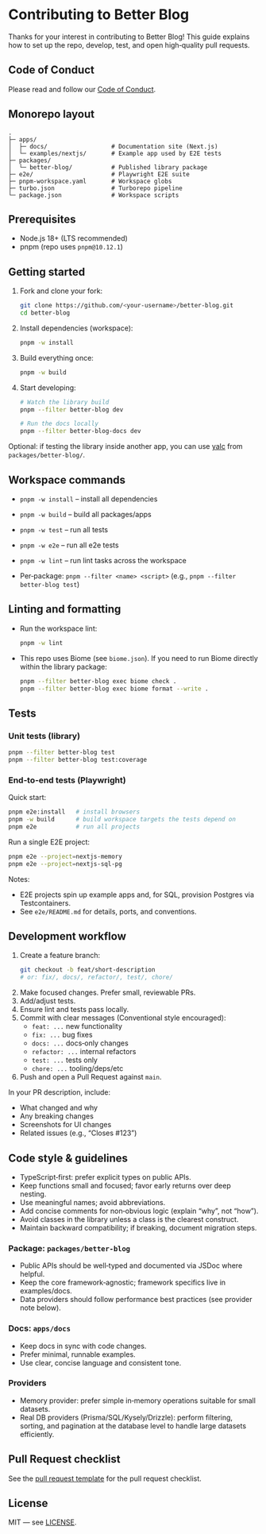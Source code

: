 # Contributing to Better Blog

Thanks for your interest in contributing to Better Blog! This guide explains how to set up the repo, develop, test, and open high‑quality pull requests.

## Code of Conduct

Please read and follow our [Code of Conduct](/CODE_OF_CONDUCT.md).

## Monorepo layout

```
.
├─ apps/
│  ├─ docs/                  # Documentation site (Next.js)
│  └─ examples/nextjs/       # Example app used by E2E tests
├─ packages/
│  └─ better-blog/           # Published library package
├─ e2e/                      # Playwright E2E suite
├─ pnpm-workspace.yaml       # Workspace globs
├─ turbo.json                # Turborepo pipeline
└─ package.json              # Workspace scripts
```

## Prerequisites

- Node.js 18+ (LTS recommended)
- pnpm (repo uses `pnpm@10.12.1`)

## Getting started

1. Fork and clone your fork:
   ```bash
   git clone https://github.com/<your-username>/better-blog.git
   cd better-blog
   ```
2. Install dependencies (workspace):
   ```bash
   pnpm -w install
   ```
3. Build everything once:
   ```bash
   pnpm -w build
   ```
4. Start developing:
   ```bash
   # Watch the library build
   pnpm --filter better-blog dev

   # Run the docs locally
   pnpm --filter better-blog-docs dev
   ```

Optional: if testing the library inside another app, you can use [yalc](https://github.com/wclr/yalc) from `packages/better-blog/`.

## Workspace commands

- `pnpm -w install` – install all dependencies
- `pnpm -w build` – build all packages/apps
- `pnpm -w test` – run all tests
- `pnpm -w e2e` – run all e2e tests
- `pnpm -w lint` – run lint tasks across the workspace


- Per‑package: `pnpm --filter <name> <script>` (e.g., `pnpm --filter better-blog test`)

## Linting and formatting

- Run the workspace lint:
  ```bash
  pnpm -w lint
  ```
- This repo uses Biome (see `biome.json`). If you need to run Biome directly within the library package:
  ```bash
  pnpm --filter better-blog exec biome check .
  pnpm --filter better-blog exec biome format --write .
  ```

## Tests

### Unit tests (library)

```bash
pnpm --filter better-blog test
pnpm --filter better-blog test:coverage
```

### End‑to‑end tests (Playwright)

Quick start:
```bash
pnpm e2e:install   # install browsers
pnpm -w build      # build workspace targets the tests depend on
pnpm e2e           # run all projects
```

Run a single E2E project:
```bash
pnpm e2e --project=nextjs-memory
pnpm e2e --project=nextjs-sql-pg
```

Notes:
- E2E projects spin up example apps and, for SQL, provision Postgres via Testcontainers.
- See `e2e/README.md` for details, ports, and conventions.

## Development workflow

1. Create a feature branch:
   ```bash
   git checkout -b feat/short-description
   # or: fix/, docs/, refactor/, test/, chore/
   ```
2. Make focused changes. Prefer small, reviewable PRs.
3. Add/adjust tests.
4. Ensure lint and tests pass locally.
5. Commit with clear messages (Conventional style encouraged):
   - `feat: ...` new functionality
   - `fix: ...` bug fixes
   - `docs: ...` docs‑only changes
   - `refactor: ...` internal refactors
   - `test: ...` tests only
   - `chore: ...` tooling/deps/etc
6. Push and open a Pull Request against `main`.

In your PR description, include:
- What changed and why
- Any breaking changes
- Screenshots for UI changes
- Related issues (e.g., “Closes #123”)

## Code style & guidelines

- TypeScript‑first: prefer explicit types on public APIs.
- Keep functions small and focused; favor early returns over deep nesting.
- Use meaningful names; avoid abbreviations.
- Add concise comments for non‑obvious logic (explain “why”, not “how”).
- Avoid classes in the library unless a class is the clearest construct.
- Maintain backward compatibility; if breaking, document migration steps.

### Package: `packages/better-blog`

- Public APIs should be well‑typed and documented via JSDoc where helpful.
- Keep the core framework‑agnostic; framework specifics live in examples/docs.
- Data providers should follow performance best practices (see provider note below).

### Docs: `apps/docs`

- Keep docs in sync with code changes.
- Prefer minimal, runnable examples.
- Use clear, concise language and consistent tone.

### Providers

- Memory provider: prefer simple in‑memory operations suitable for small datasets.
- Real DB providers (Prisma/SQL/Kysely/Drizzle): perform filtering, sorting, and pagination at the database level to handle large datasets efficiently.

## Pull Request checklist

See the [pull request template](/PULL_REQUEST_TEMPLATE.md) for the pull request checklist.


## License

MIT — see [LICENSE](/LICENSE).